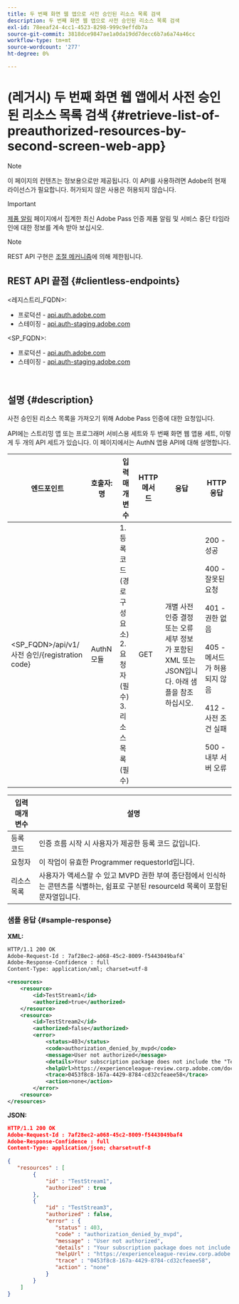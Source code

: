 ```yaml
---
title: 두 번째 화면 웹 앱으로 사전 승인된 리소스 목록 검색
description: 두 번째 화면 웹 앱으로 사전 승인된 리소스 목록 검색
exl-id: 78eeaf24-4cc1-4523-8298-999c9effdb7a
source-git-commit: 3818dce9847ae1a0da19dd7decc6b7a6a74a46cc
workflow-type: tm+mt
source-wordcount: '277'
ht-degree: 0%

---
```


# (레거시) 두 번째 화면 웹 앱에서 사전 승인된 리소스 목록 검색 {#retrieve-list-of-preauthorized-resources-by-second-screen-web-app}

>[!NOTE]
>
>이 페이지의 컨텐츠는 정보용으로만 제공됩니다. 이 API를 사용하려면 Adobe의 현재 라이선스가 필요합니다. 허가되지 않은 사용은 허용되지 않습니다.

>[!IMPORTANT]
>
> [제품 알림](/help/authentication/product-announcements.md) 페이지에서 집계한 최신 Adobe Pass 인증 제품 알림 및 서비스 중단 타임라인에 대한 정보를 계속 받아 보십시오.

>[!NOTE]
>
> REST API 구현은 [조절 메커니즘](/help/authentication/integration-guide-programmers/throttling-mechanism.md)에 의해 제한됩니다.

## REST API 끝점 {#clientless-endpoints}

&lt;레지스트리_FQDN>:

* 프로덕션 - [api.auth.adobe.com](http://api.auth.adobe.com/)
* 스테이징 - [api.auth-staging.adobe.com](http://api.auth-staging.adobe.com/)

&lt;SP_FQDN>:

* 프로덕션 - [api.auth.adobe.com](http://api.auth.adobe.com/)
* 스테이징 - [api.auth-staging.adobe.com](http://api.auth-staging.adobe.com/)

</br>

## 설명 {#description}

사전 승인된 리소스 목록을 가져오기 위해 Adobe Pass 인증에 대한 요청입니다.

API에는 스트리밍 앱 또는 프로그래머 서비스용 세트와 두 번째 화면 웹 앱용 세트, 이렇게 두 개의 API 세트가 있습니다. 이 페이지에서는 AuthN 앱용 API에 대해 설명합니다.


| 엔드포인트 | 호출자: </br>명 | 입력   </br>매개 변수 | HTTP </br>메서드 | 응답 | HTTP </br>응답 |
| --- | --- | --- | --- | --- | --- |
| &lt;SP_FQDN>/api/v1/사전 승인/{registration code} | AuthN 모듈 | 1. 등록 코드 </br>    (경로 구성 요소)</br>2.  요청자(필수)</br>3.  리소스 목록(필수) | GET | 개별 사전 인증 결정 또는 오류 세부 정보가 포함된 XML 또는 JSON입니다. 아래 샘플을 참조하십시오. | 200 - 성공</br></br>400 - 잘못된 요청</br></br>401 - 권한 없음</br></br>405 - 메서드가 허용되지 않음 </br></br>412 - 사전 조건 실패</br></br>500 - 내부 서버 오류 |



| 입력 매개 변수 | 설명 |
| ----------------- | ------------------------------------------------------------------------------------------------------------------------------------------------------------------------------ |
| 등록 코드 | 인증 흐름 시작 시 사용자가 제공한 등록 코드 값입니다. |
| 요청자 | 이 작업이 유효한 Programmer requestorId입니다. |
| 리소스 목록 | 사용자가 액세스할 수 있고 MVPD 권한 부여 종단점에서 인식하는 콘텐츠를 식별하는, 쉼표로 구분된 resourceId 목록이 포함된 문자열입니다. |


### 샘플 응답 {#sample-response}

**XML:**

```XML
HTTP/1.1 200 OK
Adobe-Request-Id : 7af28ec2-a068-45c2-8009-f5443049baf4`
Adobe-Response-Confidence : full
Content-Type: application/xml; charset=utf-8

<resources>
    <resource>
        <id>TestStream1</id>
        <authorized>true</authorized>
    </resource>
    <resource>
        <id>TestStream2</id>
        <authorized>false</authorized>  
        <error>
            <status>403</status>
            <code>authorization_denied_by_mvpd</code>
            <message>User not authorized</message>
            <details>Your subscription package does not include the "TestStream3" channel.</details>
            <helpUrl>https://experienceleague-review.corp.adobe.com/docs/primetime/authentication/auth-features/error-reportn/enhanced-error-codes.html#error-codes</helpUrl>
            <trace>0453f8c8-167a-4429-8784-cd32cfeaee58</trace>
            <action>none</action>
        </error>
    <resource>
</resources>
```

**JSON:**

```JSON
HTTP/1.1 200 OK
Adobe-Request-Id : 7af28ec2-a068-45c2-8009-f5443049baf4
Adobe-Response-Confidence : full
Content-Type: application/json; charset=utf-8
 
{
   "resources" : [
        {
            "id" : "TestStream1",
            "authorized" : true
        },
        {
            "id" : "TestStream3",
            "authorized" : false,
            "error" : {
               "status" : 403,
               "code" : "authorization_denied_by_mvpd",
               "message" : "User not authorized",
               "details" : "Your subscription package does not include the "TestStream3" channel.",
               "helpUrl" : "https://experienceleague-review.corp.adobe.com/docs/primetime/authentication/auth-features/error-reportn/enhanced-error-codes.html#error-codes",
               "trace" : "0453f8c8-167a-4429-8784-cd32cfeaee58",
               "action" : "none"
            }
        } 
    ]
}
```
